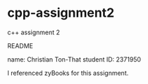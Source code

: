 # cpp-assignment2
c++ assignment 2

README

name: Christian Ton-That student ID: 2371950

I referenced zyBooks for this assignment.
